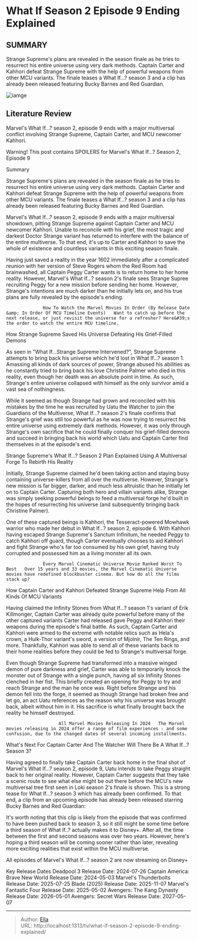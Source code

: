 # What If Season 2 Episode 9 Ending Explained


## SUMMARY 



  Strange Supreme&#39;s plans are revealed in the season finale as he tries to resurrect his entire universe using very dark methods.   Captain Carter and Kahhori defeat Strange Supreme with the help of powerful weapons from other MCU variants.   The finale teases a What If...? season 3 and a clip has already been released featuring Bucky Barnes and Red Guardian.  

![iamge](https://static1.srcdn.com/wordpress/wp-content/uploads/2023/12/strange-supreme-kahhori-and-captain-carter.jpg)

## Literature Review
Marvel&#39;s What If...? season 2, episode 9 ends with a major multiversal conflict involving Strange Supreme, Captain Carter, and MCU newcomer Kahhori.

Warning! This post contains SPOILERS for Marvel&#39;s What If...? Season 2, Episode 9




Summary

  Strange Supreme&#39;s plans are revealed in the season finale as he tries to resurrect his entire universe using very dark methods.   Captain Carter and Kahhori defeat Strange Supreme with the help of powerful weapons from other MCU variants.   The finale teases a What If...? season 3 and a clip has already been released featuring Bucky Barnes and Red Guardian.  




Marvel&#39;s What If...? season 2, episode 9 ends with a major multiversal showdown, pitting Strange Supreme against Captain Carter and MCU newcomer Kahhori. Unable to reconcile with his grief, the most tragic and darkest Doctor Strange variant has returned to interfere with the balance of the entire multiverse. To that end, it&#39;s up to Carter and Kahhori to save the whole of existence and countless variants in this exciting season finale.

Having just saved a reality in the year 1602 immediately after a complicated reunion with her version of Steve Rogers whom the Red Room had brainwashed, all Captain Peggy Carter wants is to return home to her home reality. However, Marvel&#39;s What If...? season 2&#39;s finale sees Strange Supree recruiting Peggy for a new mission before sending her home. However, Strange&#39;s intentions are much darker than he initially lets on, and his true plans are fully revealed by the episode&#39;s ending.

                  How To Watch the Marvel Movies In Order (By Release Date &amp; In Order Of MCU Timeline Events)   Want to catch up before the next release, or just revisit the universe for a refresher? Here&#39;s the order to watch the entire MCU timeline.    


 How Strange Supreme Saved His Universe 
Defeating His Grief-Filled Demons
          

As seen in &#34;What If...Strange Supreme Intervened?&#34;, Strange Supreme attempts to bring back his universe which he&#39;d lost in What If...? season 1. Amassing all kinds of dark sources of power, Strange abused his abilities as he constantly tried to bring back his love Christine Palmer who died in this reality, even though her death was an absolute point in time. As such, Strange&#39;s entire universe collapsed with himself as the only survivor amid a vast sea of nothingness.

While it seemed as though Strange had grown and reconciled with his mistakes by the time he was recruited by Uatu the Watcher to join the Guardians of the Multiverse, What If...? season 2&#39;s finale confirms that Strange&#39;s grief was still too powerful as he was now trying to resurrect his entire universe using extremely dark methods. However, it was only through Strange&#39;s own sacrifice that he could finally conquer his grief-filled demons and succeed in bringing back his world which Uatu and Captain Carter find themselves in at the episode&#39;s end.



 Strange Supreme&#39;s What If...? Season 2 Plan Explained 
Using A Multiversal Forge To Rebirth His Reality
          

Initially, Strange Supreme claimed he&#39;d been taking action and staying busy containing universe-killers from all over the multiverse. However, Strange&#39;s new mission is far bigger, darker, and much less altruistic than he initially let on to Captain Carter. Capturing both hero and villain variants alike, Strange was simply seeking powerful beings to feed a multiversal forge he&#39;d built in the hopes of resurrecting his universe (and subsequently bringing back Christine Palmer).

One of these captured beings is Kahhori, the Tesseract-powered Mowhawk warrior who made her debut in What If...? season 2, episode 6. With Kahhori having escaped Strange Supreme&#39;s Sanctum Infinitum, he needed Peggy to catch Kahhori off guard, though Carter eventually chooses to aid Kahhori and fight Strange who&#39;s far too consumed by his own grief, having truly corrupted and possessed him as a living monster all its own.

                  Every Marvel Cinematic Universe Movie Ranked Worst To Best   Over 15 years and 33 movies, the Marvel Cinematic Universe movies have redefined blockbuster cinema. But how do all the films stack up?    



 How Captain Carter and Kahhori Defeated Strange Supreme 
Help From All Kinds Of MCU Variants
         

Having claimed the Infinity Stones from What If...? season 1&#39;s variant of Erik Killmonger, Captain Carter was already quite powerful before many of the other captured variants Carter had released gave Peggy and Kahhori their weapons during the episode&#39;s final battle. As such, Captain Carter and Kahhori were armed to the extreme with notable relics such as Hela&#39;s crown, a Hulk-Thor variant&#39;s sword, a version of Mjolnir, The Ten Rings, and more. Thankfully, Kahhori was able to send all of these variants back to their home realities before they could be fed to Strange&#39;s multiversal forge.

Even though Strange Supreme had transformed into a massive winged demon of pure darkness and grief, Carter was able to temporarily knock the monster out of Strange with a single punch, having all six Infinity Stones clenched in her fist. This briefly created an opening for Peggy to try and reach Strange and the man he once was. Right before Strange and his demon fell into the forge, it seemed as though Strange had broken free and let go, an act Uatu references as the reason why his universe was brought back, albeit without him in it. His sacrifice is what finally brought back the reality he himself destroyed.

                        All Marvel Movies Releasing In 2024   The Marvel movies releasing in 2024 offer a range of film experiences - and some confusion, due to the changed dates of several incoming installments.    



 What&#39;s Next For Captain Carter And The Watcher 
Will There Be A What If...? Season 3?
          

Having agreed to finally take Captain Carter back home in the final shot of Marvel&#39;s What If...? season 2, episode 9, Uatu intends to take Peggy straight back to her original reality. However, Captain Carter suggests that they take a scenic route to see what else might be out there before the MCU&#39;s new multiversal tree first seen in Loki season 2&#39;s finale is shown. This is a strong tease for What If...? season 3 which has already been confirmed. To that end, a clip from an upcoming episode has already been released starring Bucky Barnes and Red Guardian:


 

It&#39;s worth noting that this clip is likely from the episode that was confirmed to have been pushed back to season 3, so it still might be some time before a third season of What If..? actually makes it to Disney&#43;. After all, the time between the first and second seasons was over two years. However, here&#39;s hoping a third season will be coming sooner rather than later, revealing more exciting realities that exist within the MCU multiverse.

All episodes of Marvel&#39;s What If...? season 2 are now streaming on Disney&#43;

  Key Release Dates              Deadpool 3 Release Date: 2024-07-26                  Captain America: Brave New World Release Date: 2024-05-03                  Marvel&#39;s Thunderbolts Release Date: 2025-07-25                   Blade (2025) Release Date: 2025-11-07                   Marvel&#39;s Fantastic Four Release Date: 2025-05-02                   Avengers: The Kang Dynasty  Release Date: 2026-05-01                    Avengers: Secret Wars Release Date: 2027-05-07      

---

> Author: [Ella](https://instagram.hk.cn/)  
> URL: http://localhost:1313/tv/what-if-season-2-episode-9-ending-explained/  

